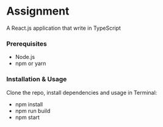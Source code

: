 # Assignment

A React.js application that write in TypeScript

### Prerequisites

- Node.js
- npm or yarn

### Installation & Usage

Clone the repo, install dependencies and usage in Terminal:

- npm install
- npm run build
- npm start
